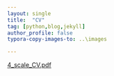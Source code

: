 ```yaml
---
layout: single
title:  "CV"
tag: [python,blog,jekyll]
author_profile: false
typora-copy-images-to: ..\images

---
```

 [4_scale_CV.pdf](..\materials\4_scale_CV.pdf) 

